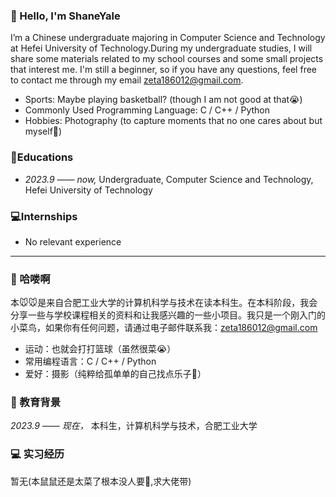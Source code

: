 ### 👋 Hello, I'm ShaneYale 
I’m a Chinese undergraduate majoring in Computer Science and Technology at Hefei University of Technology.During my undergraduate studies, I will share some materials related to my school courses and some small projects that interest me. I'm still a beginner, so if you have any questions, feel free to contact me through my email zeta186012@gmail.com.

- Sports: Maybe playing basketball? (though I am not good at that😭)
- Commonly Used Programming Language: C / C++ / Python
- Hobbies: Photography (to capture moments that no one cares about but myself😤)

### 📖Educations
- _2023.9 —— now,_ Undergraduate, Computer Science and Technology, Hefei University of Technology

### 💻Internships
- No relevant experience

---

### 👋 哈喽啊
本🐭🐭是来自合肥工业大学的计算机科学与技术在读本科生。在本科阶段，我会分享一些与学校课程相关的资料和让我感兴趣的一些小项目。我只是一个刚入门的小菜鸟，如果你有任何问题，请通过电子邮件联系我：zeta186012@gmail.com

- 运动：也就会打打篮球（虽然很菜😭）
- 常用编程语言：C / C++ / Python
- 爱好：摄影（纯粹给孤单单的自己找点乐子😤）

### 📖 教育背景
_2023.9 —— 现在，_ 本科生，计算机科学与技术，合肥工业大学

### 💻 实习经历
暂无(本鼠鼠还是太菜了根本没人要🥹,求大佬带)
